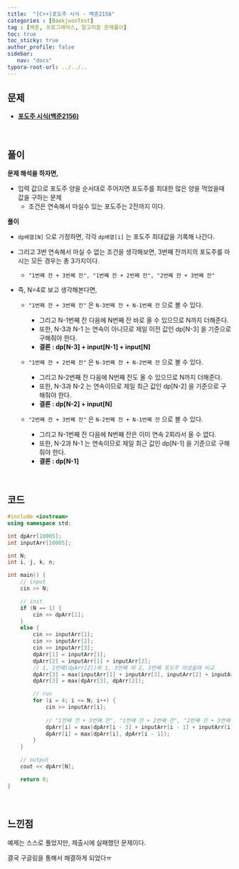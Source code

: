 ```yaml
---
title:  "[C++]포도주 시식 - 백준2156"
categories : [BaekjoonTest]
tag : [백준, 프로그래머스, 알고리즘 문제풀이]
toc: true
toc_sticky: true
author_profile: false
sidebar:
   nav: "docs"
typora-root-url: ../../..
---
```




## 문제

* **[포도주 시식(백준2156)](https://www.acmicpc.net/problem/2156)**

<br>

## 풀이

**문제 해석을 하자면,**

* 입력 값으로 포도주 양을 순서대로 주어지면 포도주를 최대한 많은 양을 먹었을때 값을 구하는 문제
  * 조건은 연속해서 마실수 있는 포도주는 2잔까지 이다.




**풀이**

* `dp배열[N]` 으로 가정하면, 각각 `dp배열[i]` 는 포도주 최대값을 기록해 나간다.
* 그리고 3번 연속해서 마실 수 없는 조건을 생각해보면, 3번째 잔까지의 포도주를 마시는 모든 경우는 총 3가지이다.
  * `"1번째 잔 + 3번째 잔", "1번째 잔 + 2번째 잔", "2번째 잔 + 3번째 잔" `

* 즉, N=4로 보고 생각해본다면,
  * `"1번째 잔 + 3번째 잔"` 은 `N-3번째 잔 + N-1번째 잔` 으로 볼 수 있다.
    * 그리고 N-1번째 잔 다음에 N번째 잔 바로 올 수 있으므로 N까지 더해준다.
    * 또한, N-3과 N-1 는 연속이 아니므로 제일 이전 값인 dp[N-3] 을 기준으로 구해줘야 한다.
    * **결론 : dp[N-3] + input[N-1] + input[N]**

  * `"1번째 잔 + 2번째 잔"` 은 `N-3번째 잔 + N-2번째 잔` 으로 볼 수 있다.
    * 그리고 N-2번째 잔 다음에 N번째 잔도 올 수 있으므로 N까지 더해준다.
    * 또한, N-3과 N-2 는 연속이므로 제일 최근 값인 dp[N-2] 을 기준으로 구해줘야 한다.
    * **결론 : dp[N-2] + input[N]**

  * `"2번째 잔 + 3번째 잔"` 은 `N-2번째 잔 + N-1번째 잔` 으로 볼 수 있다.
    * 그리고 N-1번째 잔 다음에 N번째 잔은 이미 연속 2회라서 올 수 없다.
    * 또한, N-2과 N-1 는 연속이므로 제일 최근 값인 dp[N-1] 을 기준으로 구해줘야 한다.
    * **결론 : dp[N-1]**




<br>

## 코드

```c++
#include <iostream>
using namespace std;

int dpArr[10005];
int inputArr[10005];

int N;
int i, j, k, n;

int main() {
	// input
	cin >> N;

	// init
	if (N == 1) {
		cin >> dpArr[1];
	}
	else {
		cin >> inputArr[1];
		cin >> inputArr[2];
		cin >> inputArr[3];
		dpArr[1] = inputArr[1];
		dpArr[2] = inputArr[1] + inputArr[2];
		// 1, 2번째(dpArr[2])와 1, 3번째 와 2, 3번째 포도주 마셨을때 비교
		dpArr[3] = max(inputArr[1] + inputArr[3], inputArr[2] + inputArr[3]);
		dpArr[3] = max(dpArr[3], dpArr[2]);

		// run
		for (i = 4; i <= N; i++) {
			cin >> inputArr[i];
			
			// "1번째 잔 + 3번째 잔", "1번째 잔 + 2번째 잔", "2번째 잔 + 3번째 잔" 
			dpArr[i] = max(dpArr[i - 3] + inputArr[i - 1] + inputArr[i], dpArr[i - 2] + inputArr[i]);
			dpArr[i] = max(dpArr[i], dpArr[i - 1]);
		}
	}

	// output
	cout << dpArr[N];

	return 0;
}
```

<br>

## 느낀점

예제는 스스로 풀었지만, 제출시에 실패했던 문제이다.

결국 구글링을 통해서 해결하게 되었다ㅠ
